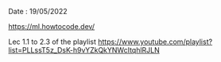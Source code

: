 Date : 19/05/2022

https://ml.howtocode.dev/

Lec 1.1 to 2.3 of the playlist https://www.youtube.com/playlist?list=PLLssT5z_DsK-h9vYZkQkYNWcItqhlRJLN

